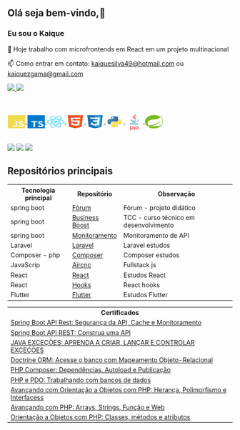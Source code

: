 ## Olá seja bem-vindo,👋
### Eu sou o Kaique


🔭 Hoje trabalho com microfrontends em React em um projeto multinacional

📫 Como entrar em contato: kaiquesilva49@hotmail.com ou kaiquezgama@gmail.com

<div>
  <a href="https://github.com/karlgama">
  <img height="180em" src="https://github-readme-stats.vercel.app/api?username=karlgama&show_icons=true&theme=merko&include_all_commits=true&count_private=true"/>
  <img height="180em" src="https://github-readme-stats.vercel.app/api/top-langs/?username=karlgama&layout=compact&langs_count=7&theme=merko"/>
</div>
  
  ##
  
  <div style="display: inline_block"><br>
  <img align="center" alt="Js" height="30" width="40" src="https://raw.githubusercontent.com/devicons/devicon/master/icons/javascript/javascript-plain.svg">
  <img align="center" alt="Ts" height="30" width="40" src="https://raw.githubusercontent.com/devicons/devicon/master/icons/typescript/typescript-plain.svg">
  <img align="center" alt="React" height="30" width="40" src="https://raw.githubusercontent.com/devicons/devicon/master/icons/react/react-original.svg">
  <img align="center" alt="HTML" height="30" width="40" src="https://raw.githubusercontent.com/devicons/devicon/master/icons/html5/html5-original.svg">
  <img align="center" alt="CSS" height="30" width="40" src="https://raw.githubusercontent.com/devicons/devicon/master/icons/css3/css3-original.svg">
  <img align="center" alt="Python" height="30" width="40" src="https://raw.githubusercontent.com/devicons/devicon/master/icons/python/python-original.svg">
   <img align="center" alt="java" height="40" width="40" src="https://raw.githubusercontent.com/karlgama/karlgama/main/icons/java-original-wordmark.svg">
    <img align="center" alt="spring" height="30" width="40" src="https://raw.githubusercontent.com/karlgama/karlgama/main/icons/spring-original.svg">
</div>

  ##

  <div>
      <a href="https://www.youtube.com/channel/UCKuwlgtr8oQ2UrnZxMB2lLg" target="_blank"><img src="https://img.shields.io/badge/YouTube-FF0000?style=for-the-badge&logo=youtube&logoColor=white" target="_blank"></a>
  <a href="https://www.instagram.com/karlgama/" target="_blank"><img src="https://img.shields.io/badge/-Instagram-%23E4405F?style=for-the-badge&logo=instagram&logoColor=white" target="_blank"></a>  
  <a href="https://www.linkedin.com/in/kaique-silva-/" target="_blank"><img src="https://img.shields.io/badge/-LinkedIn-%230077B5?style=for-the-badge&logo=linkedin&logoColor=white" target="_blank"></a>
    <a>
    <img href="https://img.shields.io/badge/Twitter-1DA1F2?style=for-the-badge&logo=twitter&logoColor=white" target="_blank">
    </a>
  </div>

  ## Repositórios principais
  <table>
    <th>Tecnologia principal</th>
    <th>Repositório</th>
    <th>Observação</th>
    <tr>
      <td>spring boot</td>
      <td><a href="https://github.com/karlgama/forum-alura" target="_blank">Fórum</a></td>
      <td>Fórum - projeto didático</td>
    </tr>
    <tr>
      <td>spring boot</td>
      <td><a href="https://github.com/VisumIT/business-boost-api" target="_blank">Business Boost</a></td>
      <td>TCC - curso técnico em desenvolvimento</td>
    </tr>
    <tr>
      <td>spring boot</td>
      <td><a href="https://github.com/karlgama/monitoramento-spring" target="_blank">Monitoramento</a></td>
      <td>Monitoramento de API</td>
    </tr>
    <tr>
      <td>Laravel</td>
      <td><a href="https://github.com/karlgama/laravel-estudos" target="_blank">Laravel</a></td>
      <td>Laravel estudos</td>
    </tr>
    <tr>
      <td>Composer - php</td>
      <td><a href="https://github.com/karlgama/composer-estudos" target="_blank">Composer</a></td>
      <td>Composer estudos</td>
    </tr>
    <tr>
      <td>JavaScrip</td>
      <td><a href="https://github.com/karlgama/aircnc" target="_blank">Aircnc</a></td>
      <td>Fullstack js</td>
    </tr>
    <tr>
      <td>React</td>
      <td><a href="https://github.com/karlgama/react-udemy" target="_blank">React</a></td>
      <td>Estudos React</td>
    </tr>
    <tr>
      <td>React</td>
      <td><a href="https://github.com/karlgama/react-hooks" target="_blank">Hooks</a></td>
      <td>React hooks</td>
    </tr>
    <tr>
      <td>Flutter</td>
      <td><a href="https://github.com/karlgama/flutter-bytebank" target="_blank">Flutter</a></td>
      <td>Estudos Flutter</td>
    </tr>

  </table>

  
  
  <table style="
    overflow-y: hidden;
">
    <th>Certificados</th>
    <tr>
      <td><a href="https://cursos.alura.com.br/certificate/ec00e1c5-f074-4f20-9a39-c8a9c72b9fca">Spring Boot API Rest:  Segurança da API, Cache e Monitoramento</a>
      </td>
    <tr>      
    <tr>
      <td><a href="https://cursos.alura.com.br/certificate/f1ad68a5-f9ba-46fe-a908-c508b585a05b">Spring Boot API REST: Construa uma API</a>
      </td>
    <tr>      
    <tr>
      <td><a href="https://cursos.alura.com.br/certificate/kaique-grangeiro/java-excecoes">JAVA EXCEÇÕES: APRENDA A CRIAR, LANÇAR E CONTROLAR EXCEÇÕES</a>
      </td>
    <tr>    
    <tr>
      <td><a href="https://cursos.alura.com.br/user/kaique-grangeiro/fullCertificate/b76452be16176e9cc9febe72a2ba0eaf">Doctrine ORM: Acesse o banco com Mapeamento Objeto-Relacional</a>
      </td>
    <tr>
    <tr>
      <td><a href="https://cursos.alura.com.br/user/kaique-grangeiro/fullCertificate/b76452be16176e9cc9febe72a2ba0eaf">PHP Composer: Dependências, Autoload e Publicação</a>
      </td>
    <tr>
    <tr>
      <td><a href="https://cursos.alura.com.br/user/kaique-grangeiro/fullCertificate/b76452be16176e9cc9febe72a2ba0eaf">PHP e PDO: Trabalhando com bancos de dados</a>
      </td>
    <tr> 
    <tr>
      <td><a href="https://cursos.alura.com.br/user/kaique-grangeiro/fullCertificate/b76452be16176e9cc9febe72a2ba0eaf">Avançando com Orientação a Objetos com PHP: Herança, Polimorfismo e Interfacess</a>
      </td>
    <tr>
    <tr>
      <td><a href="https://cursos.alura.com.br/user/kaique-grangeiro/fullCertificate/b76452be16176e9cc9febe72a2ba0eaf">Avançando com PHP: Arrays, Strings, Função e Web</a>
      </td>
    <tr>
    <tr>
      <td><a href="https://cursos.alura.com.br/user/kaique-grangeiro/fullCertificate/b76452be16176e9cc9febe72a2ba0eaf">Orientação a Objetos com PHP: Classes, métodos e atributos</a>
      </td>
    <tr>
  </table>
  

  
